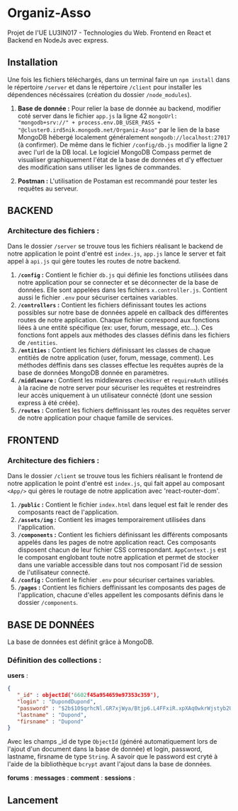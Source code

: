 # Organiz-Asso

Projet de l'UE LU3IN017 - Technologies du Web. Frontend en React et Backend en NodeJs avec express.

## Installation

Une fois les fichiers téléchargés, dans un terminal faire un `npm install` dans le répertoire `/server` et dans le répertoire `/client` pour installer les dépendences nécéssaires (création du dossier `/node_modules`).

1. **Base de donnée :** Pour relier la base de donnée au backend, modifier coté server dans le fichier `app.js` la ligne 42 `mongoUrl: "mongodb+srv://" + process.env.DB_USER_PASS + "@cluster0.ird5nik.mongodb.net/Organiz-Asso"` par le lien de la base MongoDB hébergé localement généralement `mongodb://localhost:27017` (à confirmer). De même dans le fichier `/config/db.js` modifier la ligne 2 avec l'url de la DB local. Le logiciel MongoDB Compass permet de visualiser graphiquement l'état de la base de données et d'y effectuer des modification sans utiliser les lignes de commandes.
   
2.  **Postman :** L'utilisation de Postaman est recommandé pour tester les requêtes au serveur.


## BACKEND

### Architecture des fichiers :
Dans le dossier `/server` se trouve tous les fichiers réalisant le backend de notre application le point d'entré est `index.js`, `app.js` lance le server et fait appel à `api.js` qui gère toutes les routes de notre backend.
1. **`/config` :** Contient le fichier `db.js` qui définie les fonctions utilisées dans notre application pour se connecter et se déconnecter de la base de données. Elle sont appelées dans les fichiers `x.controller.js`. Contient aussi le fichier `.env` pour sécuriser certaines variables.
2. **`/controllers` :** Contient les fichiers définissant toutes les actions possibles sur notre base de données appelé en callback des différentes routes de notre application. Chaque fichier correspond aux fonctions liées à une entité spécifique (ex: user, forum, message, etc...). Ces fonctions font appels aux méthodes des classes définis dans les fichiers de `/entities`.
3. **`/entities` :** Contient les fichiers définissant les classes de chaque entitiés de notre application (user, forum, message, comment). Les méthodes déffinis dans ses classes effectue les requêtes auprès de la base de données MongoDB donnée en paramètres.
4. **`/middleware` :** Contient les middlewares `checkUser` et `requireAuth` utilisés à la racine de notre server pour sécuriser les requêtes et restreindres leur accès uniquement à un utilisateur connécté (dont une session express à été créée).
5. **`/routes` :** Contient les fichiers deffinissant les routes des requêtes server de notre application pour chaque famille de services.


## FRONTEND

### Architecture des fichiers :
Dans le dossier `/client` se trouve tous les fichiers réalisant le frontend de notre application le point d'entré est `index.js`, qui fait appel au composant `<App/>` qui gères le routage de notre application avec 'react-router-dom'.
1. **`/public` :** Contient le fichier `index.html` dans lequel est fait le render des composants react de l'application.
2. **`/assets/img` :** Contient les images temporairement utilisées dans l'application.
3. **`/components` :** Contient les fichiers définissant les différents composants appelés dans les pages de notre application react. Ces composants disposent chacun de leur fichier CSS correspondant. `AppContext.js` est le composant englobant toute notre application et permet de stocker dans une variable accessible dans tout nos composant l'id de session de l'utilisateur connecté. 
4. **`/config` :** Contient le fichier `.env` pour sécuriser certaines variables.
5. **`/pages` :** Contient les fichiers deffinissant les composants des pages de l'application, chacune d'elles appellent les composants définis dans le dossier `/components`.


## BASE DE DONNÉES
La base de données est définit grâce à MongoDB.

### Définition des collections :

**users** : 
```json
{
   "_id" : objectId('6602f45a954659e97353c359'),
   "login" : "DupondDupond",
   "password" : "$2b$10$qrhcNl.GR7xjWya/Btjp6.L4FFxiR.xpXAq0wkrWjstyb2UtQLnp.",
   "lastname" : "Dupond",
   "firsname" : "Dupond"
}
```
Avec les champs _id de type `ObjectId` (généré automatiquement lors de l'ajout d'un document dans la base de donnée) et login, password, lastname, firsname de type `String`. 
A savoir que le password est cryté à l'aide de la bibliothèque `bcrypt` avant l'ajout dans la base de données.


**forums** : 
**messages** : 
**comment** : 
**sessions** : 


## Lancement

